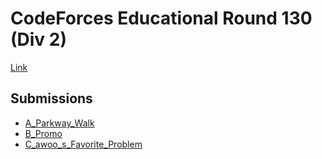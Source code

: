 # CodeForces Educational Round 130 (Div 2)
[Link](https://codeforces.com/contest/1697)

## Submissions
* [A_Parkway_Walk](https://codeforces.com/contest/1697/submission/160281445)
* [B_Promo](https://codeforces.com/contest/1697/submission/160293952)
* [C_awoo_s_Favorite_Problem](https://codeforces.com/contest/1697/submission/160351380)
